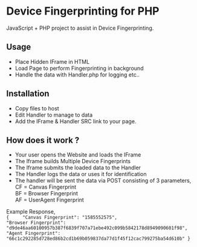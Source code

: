 # Device Fingerprinting for PHP
JavaScript + PHP project to assist in Device Fingerprinting.



## Usage
* Place Hidden IFrame in HTML 
* Load Page to perform Fingerprinting in background
* Handle the data with Handler.php for logging etc..

## Installation
* Copy files to host  
* Edit Handler to manage to data
* Add the IFrame & Handler SRC link to your page.


## How does it work ?
* Your user opens the Website and loads the IFrame
* The Iframe builds Multiple Device Fingerprints
* The Iframe submits the loaded data to the Handler
* The Handler logs the data or uses it for identification
* The handler will be sent the data via POST consisting of 3 parameters,    
 CF = Canvas Fingerprint     
 BF = Browser Fingerprint    
 AF = UserAgent Fingerprint     
     
   
Example Response,    
`{    
     "Canvas Fingerprint": "1585552575",`   
    `"Browser Fingerprint": "d9de46aa60100957b387f6839f707a71ebe492c099b5842178d8949090601f98",`   
    `"Agent Fingerprint": "66c1c292285d728ed86b2cd1b69b059837da77d1f45f12cac799275ba54d610b" }`   

 



